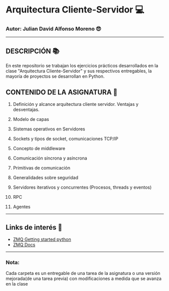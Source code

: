 # Arquitectura Cliente-Servidor :computer:

### Autor: Julian David Alfonso Moreno :sunglasses:

---

## DESCRIPCIÓN :books:

En este repositorio se trabajan los ejercicios prácticos desarrollados en la clase "Arquitectura Cliente-Servidor" y sus respectivos entregables, la mayoría de proyectos se desarrollan en Python.

## CONTENIDO DE LA ASIGNATURA :bookmark_tabs:

1. Definición y alcance arquitectura cliente servidor.
Ventajas y desventajas.

2. Modelo de capas
3. Sistemas operativos en Servidores
4. Sockets y tipos de socket, comunicaciones TCP/IP
5. Concepto de middleware
6. Comunicación síncrona y asíncrona
7. Primitivas de comunicación
8. Generalidades sobre seguridad
9. Servidores iterativos y concurrentes (Procesos, threads y eventos)
10. RPC
11. Agentes
---  

## Links de interés :paperclip:

- [ZMQ Getting started python](https://zeromq.org/languages/python/)
- [ZMQ Docs](https://pyzmq.readthedocs.io/en/latest/api/zmq.html)

---
### Nota:
Cada carpeta es un entregable de una tarea de la asignatura o una versión mejorada(de una tarea previa) con modificaciones a medida que se avanza en la clase